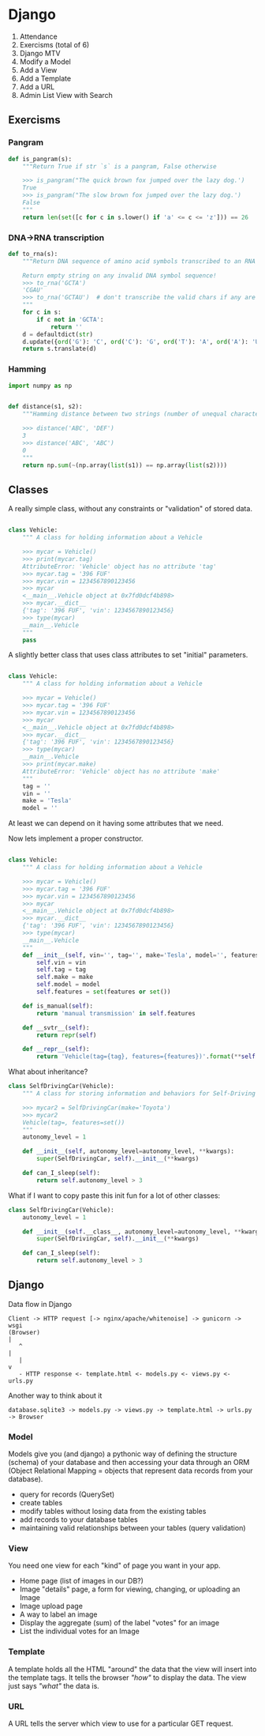 # Django

1. Attendance
2. Exercisms (total of 6)
3. Django MTV
4. Modify a Model
5. Add a View
6. Add a Template
7. Add a URL
8. Admin List View with Search

## Exercisms

### Pangram


```python
def is_pangram(s):
    """Return True if str `s` is a pangram, False otherwise

    >>> is_pangram("The quick brown fox jumped over the lazy dog.')
    True
    >>> is_pangram("The slow brown fox jumped over the lazy dog.')
    False
    """
    return len(set([c for c in s.lower() if 'a' <= c <= 'z'])) == 26
```


### DNA->RNA transcription


```python
def to_rna(s):
    """Return DNA sequence of amino acid symbols transcribed to an RNA sequence

    Return empty string on any invalid DNA symbol sequence!
    >>> to_rna('GCTA')
    'CGAU'
    >>> to_rna('GCTAU')  # don't transcribe the valid chars if any are invalid
    """
    for c in s:
        if c not in 'GCTA':
            return ''
    d = defaultdict(str)
    d.update({ord('G'): 'C', ord('C'): 'G', ord('T'): 'A', ord('A'): 'U'})
    return s.translate(d)
```

### Hamming


```python
import numpy as np


def distance(s1, s2):
    """Hamming distance between two strings (number of unequal characters)

    >>> distance('ABC', 'DEF')
    3
    >>> distance('ABC', 'ABC')
    0
    """
    return np.sum(~(np.array(list(s1)) == np.array(list(s2))))
```

## Classes

A really simple class, without any constraints or "validation" of stored data.

```python

class Vehicle:
    """ A class for holding information about a Vehicle

    >>> mycar = Vehicle()
    >>> print(mycar.tag)
    AttributeError: 'Vehicle' object has no attribute 'tag'
    >>> mycar.tag = '396 FUF'
    >>> mycar.vin = 1234567890123456
    >>> mycar
    <__main__.Vehicle object at 0x7fd0dcf4b898>
    >>> mycar.__dict__
    {'tag': '396 FUF', 'vin': 1234567890123456}
    >>> type(mycar)
    __main__.Vehicle
    """
    pass
```

A slightly better class that uses class attributes to set "initial" parameters.

```python

class Vehicle:
    """ A class for holding information about a Vehicle

    >>> mycar = Vehicle()
    >>> mycar.tag = '396 FUF'
    >>> mycar.vin = 1234567890123456
    >>> mycar
    <__main__.Vehicle object at 0x7fd0dcf4b898>
    >>> mycar.__dict__
    {'tag': '396 FUF', 'vin': 1234567890123456}
    >>> type(mycar)
    __main__.Vehicle
    >>> print(mycar.make)
    AttributeError: 'Vehicle' object has no attribute 'make'
    """
    tag = ''
    vin = ''
    make = 'Tesla'
    model = ''
```

At least we can depend on it having some attributes that we need.

Now lets implement a proper constructor.

```python

class Vehicle:
    """ A class for holding information about a Vehicle

    >>> mycar = Vehicle()
    >>> mycar.tag = '396 FUF'
    >>> mycar.vin = 1234567890123456
    >>> mycar
    <__main__.Vehicle object at 0x7fd0dcf4b898>
    >>> mycar.__dict__
    {'tag': '396 FUF', 'vin': 1234567890123456}
    >>> type(mycar)
    __main__.Vehicle
    """
    def __init__(self, vin='', tag='', make='Tesla', model='', features=None):
        self.vin = vin
        self.tag = tag
        self.make = make
        self.model = model
        self.features = set(features or set())

    def is_manual(self):
        return 'manual transmission' in self.features

    def __svtr__(self):
        return repr(self)

    def __repr__(self):
        return 'Vehicle(tag={tag}, features={features})'.format(**self.__dict__)
```

What about inheritance?

```python
class SelfDrivingCar(Vehicle):
    """ A class for storing information and behaviors for Self-Driving Car objects

    >>> mycar2 = SelfDrivingCar(make='Toyota')
    >>> mycar2
    Vehicle(tag=, features=set())
    """
    autonomy_level = 1

    def __init__(self, autonomy_level=autonomy_level, **kwargs):
        super(SelfDrivingCar, self).__init__(**kwargs)

    def can_I_sleep(self):
        return self.autonomy_level > 3
```

What if I want to copy paste this init fun for a lot of other classes:


```python
class SelfDrivingCar(Vehicle):
    autonomy_level = 1

    def __init__(self.__class__, autonomy_level=autonomy_level, **kwargs):
        super(SelfDrivingCar, self).__init__(**kwargs)

    def can_I_sleep(self):
        return self.autonomy_level > 3
```

## Django

Data flow in Django

```text
Client -> HTTP request [-> nginx/apache/whitenoise] -> gunicorn -> wsgi
(Browser)                                                             |
   ^                                                                  |
   |                                                                  v
   - HTTP response <- template.html <- models.py <- views.py <- urls.py
```

Another way to think about it

```text
database.sqlite3 -> models.py -> views.py -> template.html -> urls.py -> Browser
```

### Model

Models give you (and django) a pythonic way of defining the structure (schema) of your database and then accessing your data through an ORM (Object Relational Mapping = objects that represent data records from your database).

  - query for records (QuerySet)
  - create tables
  - modify tables without losing data from the existing tables
  - add records to your database tables
  - maintaining valid relationships between your tables (query validation)

### View

You need one view for each "kind" of page you want in your app.

- Home page (list of images in our DB?)
- Image "details" page, a form for viewing, changing, or uploading an Image
- Image upload page
- A way to label an image
- Display the aggregate (sum) of the label "votes" for an image
- List the individual votes for an Image 

### Template

A template holds all the HTML "around" the data that the view will insert into the template tags. It tells the browser *"how"* to display the data. The view just says *"what"* the data is.

### URL

A URL tells the server which view to use for a particular GET request.